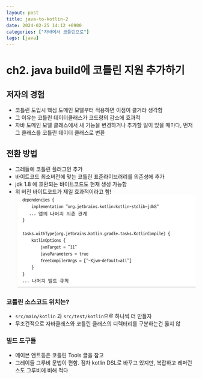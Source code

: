 ```yaml
---
layout: post
title: java-to-kotlin-2
date: 2024-02-25 14:12 +0900
categories: ["자바에서 코틀린으로"]
tags: [java]
---
```


# ch2. java build에 코틀린 지원 추가하기


## 저자의 경험
- 코틀린 도입시 핵심 도메인 모델부터 적용하면 이점이 클거라 생각함
- 그 이유는 코틀린 데이터클래스가 코드량의 감소에 효과적
- 자바 도메인 모델 클래스에서 새 기능을 변경하거나 추가할 일이 있을 때마다, 먼저 그 클래스를 코틀린 데이터 클래스로 변환


## 전환 방법

- 그레들에 코틀린 플러그인 추가
- 바이트코드 최소버전에 맞는 코틀린 표준라이브러리를 의존성에 추가
- jdk 1.8 에 호환되는 바이트코드도 현재 생성 가능함
- 위 버전 바이트코드가 제일 효과적이라고 함!
![img.png](/assets/img/img.png)

### 코틀린 소스코드 위치는?
- `src/main/kotlin` 과 `src/test/kotlin`으로 하나씩 더 만들자
- 무조건적으로 자바클래스와 코틀린 클래스의 디렉터리를 구분하는건 옳지 않

### 빌드 도구들
- 메이븐 앤트등은 코틀린 Tools 글을 참고
- 그레이들 그루비 문법이 편함. 점차 kotlin DSL로 바꾸고 있지만, 복잡하고 레퍼런스도 그루비에 비해 적다


